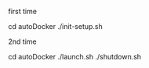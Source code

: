 first time

cd autoDocker
./init-setup.sh


2nd time

cd autoDocker
./launch.sh
./shutdown.sh



<!-- chaincode installations

export CC_NAME=gocc
export CC_VERSION=1.0
export CC_LABEL="$CC_NAME.$CC_VERSION-1.0"
export CC_PACKAGE_FILE=$HOME/packages/$CC_LABEL.tar.gz


mkdir -p $HOME/packages

. bins/set-context.sh excise

peer lifecycle chaincode package $CC_PACKAGE_FILE --label $CC_LABEL -p supplychain -->